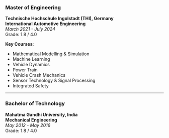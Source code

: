 ### **Master of Engineering**  
**Technische Hochschule Ingolstadt (THI), Germany**  
**International Automotive Engineering**  
_March 2021 - July 2024_  
Grade: 1.8 / 4.0

**Key Courses**:  
- Mathematical Modelling & Simulation  
- Machine Learning  
- Vehicle Dynamics  
- Power Train  
- Vehicle Crash Mechanics  
- Sensor Technology & Signal Processing  
- Integrated Safety  

---

### **Bachelor of Technology**  
**Mahatma Gandhi University, India**  
**Mechanical Engineering**  
_May 2012 - May 2016_  
Grade: 1.8 / 4.0

